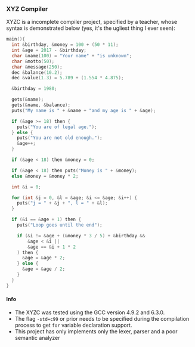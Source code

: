 ### XYZ Compiler

XYZC is a incomplete compiler project, specified by a teacher, whose syntax
is demonstrated below (yes, it's the ugliest thing I ever seen):

```c
main(){
  int &birthday, &money = 100 + (50 * 11);
  int &age = 2017 - &birthday;
  char &name(100) = "Your name" + "is unknown";
  char &motto(50);
  char &message(250);
  dec &balance(10.2);
  dec &value(1.3) = 5.789 + (1.554 * 4.875);

  &birthday = 1980;

  gets(&name);
  gets(&name, &balance);
  puts("My name is " + &name + "and my age is " + &age);

  if (&age >= 18) then {
    puts("You are of legal age.");
  } else {
    puts("You are not old enough.");
    &age++;
  }

  if (&age < 18) then &money = 0;

  if (&age < 18) then puts("Money is " + &money);
  else &money = &money * 2;

  int &i = 0;

  for (int &j = 0, &l = &age; &i <= &age; &i++) {
    puts("j = " + &j + ", l = " + &l);
  }

  if (&i == &age + 1) then {
    puts("Loop goes until the end");

    if (&i != &age + (&money * 3 / 5) + &birthday &&
        &age < &i ||
        &age == &i + 1 * 2
    ) then {
      &age = &age * 2;
    } else {
      &age = &age / 2;
    }
  }
}

```

#### Info
- The XYZC was tested using the GCC version 4.9.2 and 6.3.0.
- The flag `-std=c99` or prior needs to be specified during the compilation
  process to get `for` variable declaration support.
- This project has only implements only the lexer, parser and a poor semantic
  analyzer
